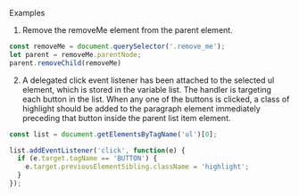 Examples

1. Remove the removeMe element from the parent element.

```js
const removeMe = document.querySelector('.remove_me');
let parent = removeMe.parentNode;
parent.removeChild(removeMe)
```

2. A delegated click event listener has been attached to the selected ul element, which is stored in the variable list. The handler is targeting each button in the list. When any one of the buttons is clicked, a class of highlight should be added to the paragraph element immediately preceding that button inside the parent list item element.

```js
const list = document.getElementsByTagName('ul')[0];

list.addEventListener('click', function(e) {
  if (e.target.tagName == 'BUTTON') {
    e.target.previousElementSibling.className = 'highlight';
  }
});
```
